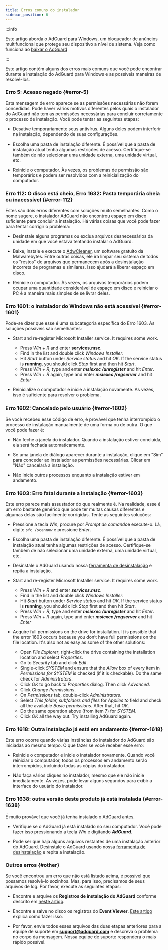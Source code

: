 ```yaml
---
title: Erros comuns do instalador
sidebar_position: 6
---
```


:::info

Este artigo aborda o AdGuard para Windows, um bloqueador de anúncios multifuncional que protege seu dispositivo a nível de sistema. Veja como funciona ao [baixar o AdGuard](https://agrd.io/download-kb-adblock)

:::

Este artigo contém alguns dos erros mais comuns que você pode encontrar durante a instalação do AdGuard para Windows e as possíveis maneiras de resolvê-los.

### Erro 5: Acesso negado {#error-5}

Esta mensagem de erro aparece se as permissões necessárias não forem concedidas. Pode haver vários motivos diferentes pelos quais o instalador do AdGuard não tem as permissões necessárias para concluir corretamente o processo de instalação. Você pode tentar as seguintes etapas:

- Desative temporariamente seus antivírus. Alguns deles podem interferir na instalação, dependendo de suas configurações.

- Escolha uma pasta de instalação diferente. É possível que a pasta de instalação atual tenha algumas restrições de acesso. Certifique-se também de não selecionar uma unidade externa, uma unidade virtual, etc.

- Reinicie o computador. Às vezes, os problemas de permissão são temporários e podem ser resolvidos com a reinicialização do computador.

### Erro 112: O disco está cheio, Erro 1632: Pasta temporária cheia ou inacessível {#error-112}

Estes são dois erros diferentes com soluções muito semelhantes. Como o nome sugere, o instalador AdGuard não encontrou espaço em disco suficiente para concluir a instalação. Há várias coisas que você pode fazer para tentar corrigir o problema:

- Desinstale alguns programas ou exclua arquivos desnecessários da unidade em que você estava tentando instalar o AdGuard.

- Baixe, instale e execute o [AdwCleaner](http://www.bleepingcomputer.com/download/adwcleaner/), um software gratuito da Malwarebytes. Entre outras coisas, ele irá limpar seu sistema de todos os "restos" de arquivos que permanecem após a desinstalação incorreta de programas e similares. Isso ajudará a liberar espaço em disco.

- Reinicie o computador. Às vezes, os arquivos temporários podem ocupar uma quantidade considerável de espaço em disco e reiniciar o PC é a maneira mais simples de se livrar deles.

### Erro 1601: o instalador do Windows não está acessível {#error-1601}

Pode-se dizer que esse é uma subcategoria específica do Erro 1603. As soluções possíveis são semelhantes:

- Start and re-register Microsoft Installer service. It requires some work.

    - Press *Win + R* and enter **services.msc**.
    - Find in the list and double click *Windows Installer*.
    - Hit *Start* button under *Service status* and hit *OK*. If the service status is **running**, you should click *Stop* first and then hit *Start*.
    - Press *Win + R*, type and enter ***msiexec /unregister*** and hit *Enter*.
    - Press *Win + R* again, type and enter ***msiexec /regserver*** and hit *Enter*

- Reinicialize o computador e inicie a instalação novamente. Às vezes, isso é suficiente para resolver o problema.

### Erro 1602: Cancelado pelo usuário {#error-1602}

Se você recebeu esse código de erro, é provável que tenha interrompido o processo de instalação manualmente de uma forma ou de outra. O que você pode fazer é:

- Não feche a janela do instalador. Quando a instalação estiver concluída, ela será fechada automaticamente.

- Se uma janela de diálogo aparecer durante a instalação, clique em "Sim" para conceder ao instalador as permissões necessárias. Clicar em "Não" cancelará a instalação.

- Não inicie outros processos enquanto a instalação estiver em andamento.

### Erro 1603: Erro fatal durante a instalação {#error-1603}

Este erro parece mais assustador do que realmente é. Na realidade, esse é um erro bastante genérico que pode ter muitas causas diferentes e algumas delas são facilmente corrigidas. Tente as seguintes soluções:

- Pressione a tecla *Win*, procure por *Prompt de comando*e execute-o. Lá, digite `sfc /scannow` e pressione *Enter*.

- Escolha uma pasta de instalação diferente. É possível que a pasta de instalação atual tenha algumas restrições de acesso. Certifique-se também de não selecionar uma unidade externa, uma unidade virtual, etc.

- Desinstale o AdGuard usando nossa [ferramenta de desinstalação](../../installation#advanced) e repita a instalação.

- Start and re-register Microsoft Installer service. It requires some work.

    - Press *Win + R* and enter ***services.msc***.
    - Find in the list and double click *Windows Installer*.
    - Hit *Start* button under *Service status* and hit *OK*. If the service status is **running**, you should click *Stop* first and then hit *Start*.
    - Press *Win + R*, type and enter ***msiexec /unregister*** and hit *Enter*.
    - Press *Win + R* again, type and enter ***msiexec /regserver*** and hit *Enter*

- Acquire full permissions on the drive for installation. It is possible that the error 1603 occurs because you don’t have full permissions on the file location. It's also not as easy as some of the other solutions:

    - Open *File Explorer*, right-click the drive containing the installation location and select *Properties*.
    - Go to *Security* tab and click *Edit*.
    - Single-click *SYSTEM* and ensure that the *Allow* box of every item in *Permissions for SYSTEM* is checked (if it is checkable). Do the same check for *Administrators*.
    - Click *OK* to go back to *Properties* dialog. Then click *Advanced*.
    - Click *Change Permissions*.
    - On *Permissions* tab, double-click *Administrators*.
    - Select *This folder, subfolders and files* for *Applies to* field and check all the available *Basic permissions*. After that, hit *OK*.
    - Do the same operation above (from item 7) for *SYSTEM*.
    - Click *OK* all the way out. Try installing AdGuard again.

### Erro 1618: Outra instalação já está em andamento {#error-1618}

Este erro ocorre quando várias instâncias do instalador do AdGuard são iniciadas ao mesmo tempo. O que fazer se você receber esse erro:

- Reinicie o computador e inicie o instalador novamente. Quando você reiniciar o computador, todos os processos em andamento serão interrompidos, incluindo todas as cópias do instalador.

- Não faça vários cliques no instalador, mesmo que ele não inicie imediatamente. Às vezes, pode levar alguns segundos para exibir a interface do usuário do instalador.

### Erro 1638: outra versão deste produto já está instalada {#error-1638}

É muito provável que você já tenha instalado o AdGuard antes.

- Verifique se o AdGuard já está instalado no seu computador. Você pode fazer isso pressionando a tecla *Win* e digitando ***AdGuard***.

- Pode ser que haja alguns arquivos restantes de uma instalação anterior do AdGuard. Desinstale o AdGuard usando nossa [ferramenta de desinstalação](../../installation#advanced) e repita a instalação.

### Outros erros {#other}

Se você encontrou um erro que não está listado acima, é possível que possamos resolvê-lo sozinhos. Mas, para isso, precisamos de seus arquivos de log. Por favor, execute as seguintes etapas:

- Encontre e arquive os **Registros de instalação do AdGuard** conforme descrito em [neste artigo](../installation-logs).

- Encontre e salve no disco os registros do **Event Viewer**. [Este artigo](../system-logs) explica como fazer isso.

- Por favor, envie todos esses arquivos das duas etapas anteriores para a equipe de suporte em **support@adguard.com** e descreva o problema no corpo da mensagem. Nossa equipe de suporte responderá o mais rápido possível.
